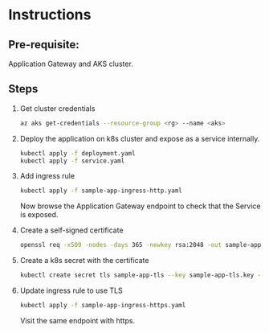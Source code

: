 # Instructions

## Pre-requisite:

Application Gateway and AKS cluster.

## Steps

1) Get cluster credentials

    ```bash
    az aks get-credentials --resource-group <rg> --name <aks>
    ```

2) Deploy the application on k8s cluster and expose as a service internally.

    ```bash
    kubectl apply -f deployment.yaml
    kubectl apply -f service.yaml
    ```

3) Add ingress rule

    ```bash
    kubectl apply -f sample-app-ingress-http.yaml
    ```

    Now browse the Application Gateway endpoint to check that the Service is exposed.

4) Create a self-signed certificate

    ```bash
    openssl req -x509 -nodes -days 365 -newkey rsa:2048 -out sample-app-tls.crt -keyout sample-app-tls.key -subj "/CN=sample-app"
    ```

5) Create a k8s secret with the certificate

    ```bash
    kubectl create secret tls sample-app-tls --key sample-app-tls.key --cert sample-app-tls.crt
    ```

6) Update ingress rule to use TLS

    ```bash
    kubectl apply -f sample-app-ingress-https.yaml
    ```

    Visit the same endpoint with https.
